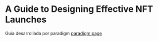 # A Guide to Designing Effective NFT Launches

Guia desarrollada por paradigm [paradigm page](https://www.paradigm.xyz/2021/10/a-guide-to-designing-effective-nft-launches)